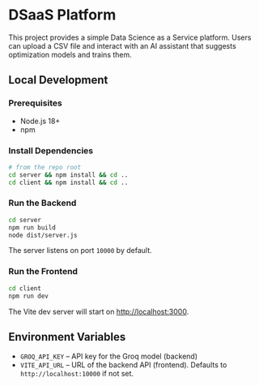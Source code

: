 # DSaaS Platform

This project provides a simple Data Science as a Service platform. Users can upload a CSV file and interact with an AI assistant that suggests optimization models and trains them.

## Local Development

### Prerequisites
- Node.js 18+
- npm

### Install Dependencies

```bash
# from the repo root
cd server && npm install && cd ..
cd client && npm install && cd ..
```

### Run the Backend

```bash
cd server
npm run build
node dist/server.js
```

The server listens on port `10000` by default.

### Run the Frontend

```bash
cd client
npm run dev
```

The Vite dev server will start on <http://localhost:3000>.

## Environment Variables

- `GROQ_API_KEY` – API key for the Groq model (backend)
- `VITE_API_URL` – URL of the backend API (frontend). Defaults to `http://localhost:10000` if not set.

